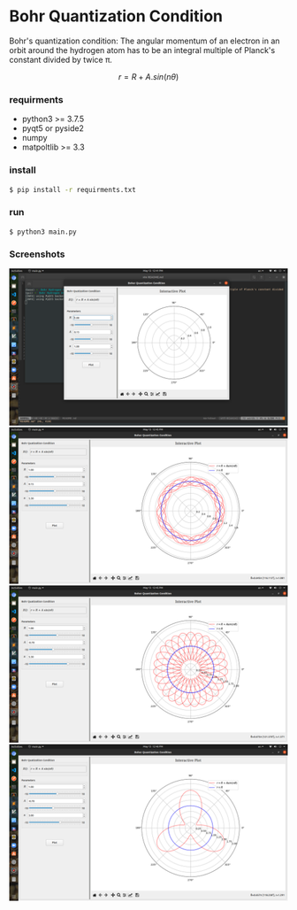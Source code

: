 # Bohr Quantization Condition

Bohr's quantization condition: The angular momentum of an electron in an orbit around the hydrogen atom has to be an integral multiple of Planck's constant divided by twice π.

```math
r = R + A.sin(nθ)
```

### requirments
 - python3 >= 3.7.5
 - pyqt5 or pyside2
 - numpy
 - matpoltlib >= 3.3

### install
```sh
$ pip install -r requirments.txt
```

### run
```
$ python3 main.py
```

### Screenshots
![start page](./screenshots/screenshot1.png)
![plot first](./screenshots/screenshot2.png)
![change the orbital order](./screenshots/screenshot3.png)
![change the const values](./screenshots/screenshot4.png)


